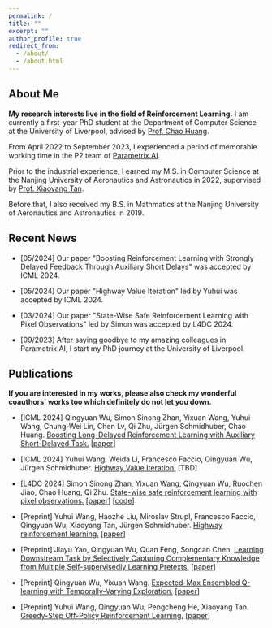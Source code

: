 ```yaml
---
permalink: /
title: ""
excerpt: ""
author_profile: true
redirect_from: 
  - /about/
  - /about.html
---
```


## About Me
**My research interests live in the field of Reinforcement Learning.**
I am currently a first-year PhD student at the Department of Computer Science at the University of Liverpool, advised by [Prof. Chao Huang](https://chaohuang2018.github.io/). 

From April 2022 to September 2023, I experienced a period of memorable working time in the P2 team of [Parametrix.AI](https://chaocanshu.cn/index-en.html).

Prior to the industrial experience, I earned my M.S. in Computer Science at the Nanjing University of Aeronautics and Astronautics in 2022, supervised by [Prof. Xiaoyang Tan](http://parnec.nuaa.edu.cn/xtan/).

Before that, I also received my B.S. in Mathmatics at the Nanjing University of Aeronautics and Astronautics in 2019.

## Recent News

* [05/2024] Our paper "Boosting Reinforcement Learning with Strongly Delayed Feedback Through Auxiliary Short Delays" was accepted by ICML 2024. 

* [05/2024] Our paper "Highway Value Iteration" led by Yuhui was accepted by ICML 2024. 

* [03/2024] Our paper "State-Wise Safe Reinforcement Learning with Pixel Observations" led by Simon was accepted by L4DC 2024. 

* [09/2023] After saying goodbye to my amazing colleagues in Parametrix.AI, I start my PhD journey at the University of Liverpool.


## Publications
**If you are interested in my works, please also check my wonderful coauthors' works too which definitely do not let you down.**

* [ICML 2024] Qingyuan Wu, Simon Sinong Zhan, Yixuan Wang, Yuhui Wang, Chung-Wei Lin, Chen Lv, Qi Zhu, Jürgen Schmidhuber, Chao Huang. <u>Boosting Long-Delayed Reinforcement Learning with Auxiliary Short-Delayed Task.</u> [[paper](https://arxiv.org/pdf/2402.03141)]

* [ICML 2024] Yuhui Wang, Weida Li, Francesco Faccio, Qingyuan Wu, Jürgen Schmidhuber. <u>Highway Value Iteration.</u> [TBD]

* [L4DC 2024] Simon Sinong Zhan, Yixuan Wang, Qingyuan Wu, Ruochen Jiao, Chao Huang, Qi Zhu. <u>State-wise safe reinforcement learning with pixel observations.</u> [[paper](https://arxiv.org/abs/2311.02227)] [[code](https://github.com/SimonZhan-code/Step-Wise_SafeRL_Pixel)]

* [Preprint] Yuhui Wang, Haozhe Liu, Miroslav Strupl, Francesco Faccio, Qingyuan Wu, Xiaoyang Tan, Jürgen Schmidhuber. <u>Highway reinforcement learning.</u> [[paper](https://openreview.net/pdf?id=NFcRC4aYSWf)]

* [Preprint] Jiayu Yao, Qingyuan Wu, Quan Feng, Songcan Chen. <u>Learning Downstream Task by Selectively Capturing Complementary Knowledge from Multiple Self-supervisedly Learning Pretexts.</u> [[paper](https://arxiv.org/pdf/2204.05248)]


* [Preprint] Qingyuan Wu, Yixuan Wang. <u>Expected-Max Ensembled Q-learning with Temporally-Varying Exploration.</u> [[paper](https://www.researchgate.net/profile/Qingyuan-Wu-5/publication/355356383_Expected-Max_Ensembled_Q-learning_with_Temporally-Varying_Exploration/links/616b8eb1b90c51266254f3d2/Expected-Max-Ensembled-Q-learning-with-Temporally-Varying-Exploration.pdf)]


* [Preprint] Yuhui Wang, Qingyuan Wu, Pengcheng He, Xiaoyang Tan. <u>Greedy-Step Off-Policy Reinforcement Learning.</u> [[paper](https://arxiv.org/pdf/2102.11717)]


